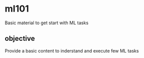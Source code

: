 # ml101
Basic material to get start with ML tasks

## objective
Provide a basic content to inderstand and execute few ML tasks
